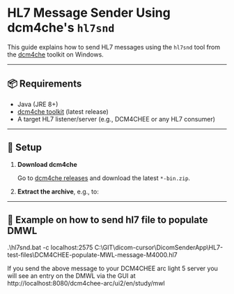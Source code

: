 # HL7 Message Sender Using dcm4che's `hl7snd`

This guide explains how to send HL7 messages using the `hl7snd` tool from the [dcm4che](https://github.com/dcm4che/dcm4che) toolkit on Windows.

---

## 📦 Requirements

- Java (JRE 8+)
- [dcm4che toolkit](https://github.com/dcm4che/dcm4che/releases) (latest release)
- A target HL7 listener/server (e.g., DCM4CHEE or any HL7 consumer)

---

## 🧰 Setup

1. **Download dcm4che**

   Go to [dcm4che releases](https://github.com/dcm4che/dcm4che/releases) and download the latest `*-bin.zip`.

2. **Extract the archive**, e.g., to:

---

## 🧰 Example on how to send hl7 file to populate DMWL

.\hl7snd.bat -c localhost:2575 C:\GIT\dicom-cursor\DicomSenderApp\HL7-test-files\DCM4CHEE-populate-MWL-message-M4000.hl7

If you send the above message to your DCM4CHEE arc light 5 server you will see an entry on the DMWL via the GUI at http://localhost:8080/dcm4chee-arc/ui2/en/study/mwl
